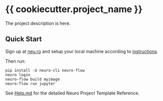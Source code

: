 # {{ cookiecutter.project_name }}

The project description is here.

## Quick Start

Sign up at [neu.ro](https://neu.ro) and setup your local machine according to [instructions](https://docs.neu.ro/).

Then run:

```shell
pip install -U neuro-cli neuro-flow
neuro login
neuro-flow build myimage
neuro-flow run jupyter
```

See [Help.md](HELP.md) for the detailed Neuro Project Template Reference.
